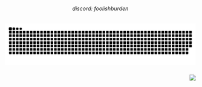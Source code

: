 <h6 align="center">discord: foolishburden</h6>

###

<img src="https://raw.githubusercontent.com/valery-a/valery-a/output/eater.svg" alt="eater" />

###

<img align="right" src="https://visitor-badge.laobi.icu/badge?page_id=valery-a.valery-a&left_color=black&right_color=black&left_text=(:"  />

###